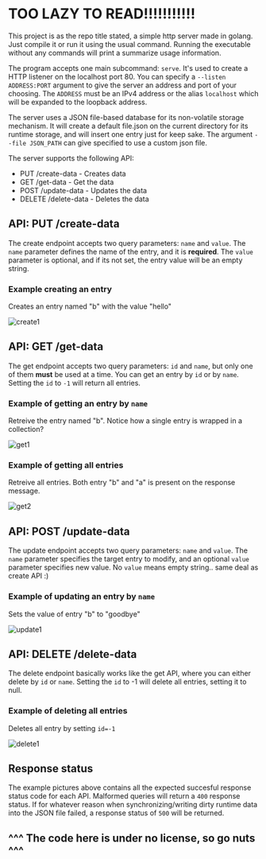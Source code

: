 # TOO LAZY TO READ!!!!!!!!!!!
This project is as the repo title stated, a simple http server made in golang. Just compile it or run 
it using the usual command. Running the executable without any commands will print a summarize usage information.

The program accepts one main subcommand: `serve`. It's used to create a HTTP listener on the localhost port 80.
You can specify a `--listen ADDRESS:PORT` argument to give the server an address and port of your choosing. The `ADDRESS` 
must be an IPv4 address or the alias `localhost` which will be expanded to the loopback address.

The server uses a JSON file-based database for its non-volatile storage mechanism. 
It will create a default file.json on the current directory for its runtime storage, 
and will insert one entry just for keep sake. The argument `--file JSON_PATH` can give specified to use a custom json file.

The server supports the following API:
- PUT /create-data - Creates data 
- GET /get-data    - Get the data
- POST /update-data - Updates the data
- DELETE /delete-data - Deletes the data
  
## API: PUT /create-data
The create endpoint accepts two query parameters: `name` and `value`. The `name` parameter defines the name of the entry, 
and it is **required**. The `value` parameter is optional, and if its not set, the entry value will be an empty string.

### Example creating an entry
Creates an entry named "b" with the value "hello"

![create1](https://github.com/CTRLRLTY/golang-simple-http-server/assets/52656050/0e3282e1-3ddb-4ba1-b8d9-62f605743e1b)

## API: GET /get-data
The get endpoint accepts two query parameters: `id` and `name`, but only one of them **must** be used at a time. You can get an 
entry by `id` or by `name`. Setting the `id` to `-1` will return all entries.

### Example of getting an entry by `name`
Retreive the entry named "b". Notice how a single entry is wrapped in a collection?

![get1](https://github.com/CTRLRLTY/golang-simple-http-server/assets/52656050/449ebd89-1601-4861-a948-dc2f2a0995db)

### Example of getting all entries
Retreive all entries. Both entry "b" and "a" is present on the response message.

![get2](https://github.com/CTRLRLTY/golang-simple-http-server/assets/52656050/6a705fe4-f7f9-4781-9f74-13fd9a211a15)

## API: POST /update-data
The update endpoint accepts two query parameters: `name` and `value`. The `name` parameter specifies the target entry to modify,
and an optional `value` parameter specifies new value. No `value` means empty string.. same deal as create API :)

### Example of updating an entry by `name`
Sets the value of entry "b" to "goodbye"

![update1](https://github.com/CTRLRLTY/golang-simple-http-server/assets/52656050/9181d56b-c7bd-43b4-be19-6e3125f6b69c)

## API: DELETE /delete-data
The delete endpoint basically works like the get API, where you can either delete by `id` or `name`. Setting the `id` to -1 will 
delete all entries, setting it to null.

### Example of deleting all entries
Deletes all entry by setting `id=-1`

![delete1](https://github.com/CTRLRLTY/golang-simple-http-server/assets/52656050/6f80e490-da13-4034-9719-cab2a7a0e8ea)

## Response status 
The example pictures above contains all the expected succesful response status code for each API. Malformed queries will 
return a `400` response status. If for whatever reason when synchronizing/writing dirty runtime data into the JSON file failed, 
a response status of `500` will be returned.


## ^^^ The code here is under no license, so go nuts ^^^




